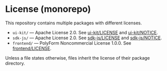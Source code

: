 # License (monorepo)

This repository contains multiple packages with different licenses.

- `ui-kit/` — Apache License 2.0. See [ui-kit/LICENSE](ui-kit/LICENSE) and [ui-kit/NOTICE](ui-kit/NOTICE).
- `sdk-js/` — Apache License 2.0. See [sdk-js/LICENSE](sdk-js/LICENSE) and [sdk-js/NOTICE](sdk-js/NOTICE).
- `frontend/` — PolyForm Noncommercial License 1.0.0. See [frontend/LICENSE](frontend/LICENSE.md).

Unless a file states otherwise, files inherit the license of their package directory.
